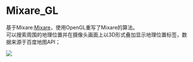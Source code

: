 Mixare_GL
=========

基于Mixare:[Mixare](https://github.com/mixare/mixare)，使用OpenGL重写了Mixare的算法。  
可以搜索周围的地理位置并在摄像头画面上以3D形式叠加显示地理位置标签，数据来源于百度地图API；  

![](https://github.com/ellochen/Img-store/blob/master/My-AR.jpg)
